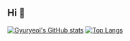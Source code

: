 ## Hi :wave:

[![Gyuryeol's GitHub stats](https://github-readme-stats.vercel.app/api?username=simgyuryeol&show_icons=true&theme=tokyonight)](https://github.com/simgyuryeol/github-readme-stats)
[![Top Langs](https://github-readme-stats.vercel.app/api/top-langs/?username=simgyuryeol&layout=compact)](https://github.com/anuraghazra/github-readme-stats)

<!--
**simgyuryeol/simgyuryeol** is a ✨ _special_ ✨ repository because its `README.md` (this file) appears on your GitHub profile.

Here are some ideas to get you started:

- 🔭 I’m currently working on ...
- 🌱 I’m currently learning ...
- 👯 I’m looking to collaborate on ...
- 🤔 I’m looking for help with ...
- 💬 Ask me about ...
- 📫 How to reach me: ...
- 😄 Pronouns: ...
- ⚡ Fun fact: ...
-->
